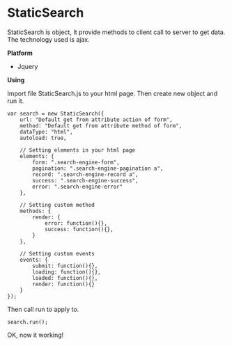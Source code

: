 # StaticSearch

StaticSearch is object, It provide methods to client call to server to get data. The technology used is ajax.

**Platform**
- Jquery

**Using**

Import file StaticSearch.js to your html page. Then create new object and run it.

```
var search = new StaticSearch({
	url: "Default get from attribute action of form",
	method: "Default get from attribute method of form",
	dataType: "html",
	autoload: true,
	
	// Setting elements in your html page
	elements: {
		form: ".search-engine-form",
		pagination: ".search-engine-pagination a",
		record: ".search-engine-record a",
		success: ".search-engine-success",
		error: ".search-engine-error"
	},
	
	// Setting custom method
	methods: {
		render: {
			error: function(){},
			success: function(){}, 
		}
	},
	
	// Setting custom events
	events: {
		submit: function(){},
		loading: function(){},
		loaded: function(){},
		render: function(){}
	}
});
```

Then call run to apply to.

```
search.run();
```

OK, now it working!
